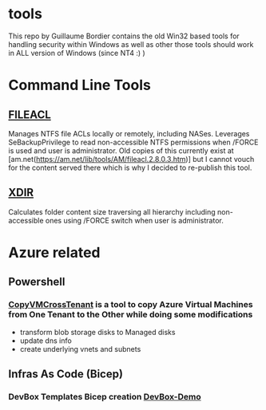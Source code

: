 # tools
This repo by Guillaume Bordier contains the old Win32 based tools for handling security within Windows as well as other 
those tools should work in ALL version of Windows (since NT4 :) )

# Command Line Tools
## [FILEACL](./fileacl/FILEACL.md)
Manages NTFS file ACLs locally or remotely, including  NASes. Leverages SeBackupPrivilege to read non-accessible NTFS permissions when /FORCE is used and user is administrator.
Old copies of this currently exist at [am.net(https://am.net/lib/tools/AM/fileacl.2.8.0.3.htm)] but I cannot vouch for the content served there which is why I decided to re-publish this tool.

## [XDIR](./xdir/XDIR.md)
Calculates folder content size traversing all hierarchy including non-accessible ones using /FORCE switch when user is administrator.


# Azure related 
## Powershell 
### [CopyVMCrossTenant](https://github.com/gbordier/CopyVMCrossTenant) is a tool to copy Azure Virtual Machines from One Tenant to the Other while doing some modifications 
- transform blob storage disks to Managed disks
- update dns info
- create underlying vnets and subnets

  
## Infras As Code (Bicep)
### DevBox Templates Bicep creation  [DevBox-Demo](https://github.com/gbordier/devbox-demo)
